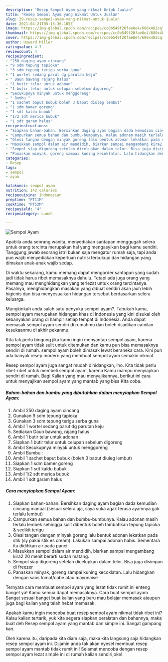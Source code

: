 ```yaml
---
description: "Resep Sempol Ayam yang nikmat Untuk Jualan"
title: "Resep Sempol Ayam yang nikmat Untuk Jualan"
slug: 29-resep-sempol-ayam-yang-nikmat-untuk-jualan
date: 2021-04-21T05:15:36.105Z
image: https://img-global.cpcdn.com/recipes/cc0b549f20fae8e4/680x482cq70/sempol-ayam-foto-resep-utama.jpg
thumbnail: https://img-global.cpcdn.com/recipes/cc0b549f20fae8e4/680x482cq70/sempol-ayam-foto-resep-utama.jpg
cover: https://img-global.cpcdn.com/recipes/cc0b549f20fae8e4/680x482cq70/sempol-ayam-foto-resep-utama.jpg
author: Howard Miller
ratingvalue: 4.7
reviewcount: 4
recipeingredient:
- "250 daging ayam cincang"
- "9 sdm tepung tapioka"
- "3 sdm tepung terigu serba guna"
- "1 wortel sedang parut dg parutan keju"
- " Daun bawang rajang halus"
- "1 butir telur untuk adonan"
- "1 butir telur untuk celupan sebelum digoreng"
- "Secukupnya minyak untuk menggoreng"
- " Bumbu "
- "1 sachet baput bubuk boleh 3 baput diuleg lembut"
- "1 sdm bamer goreng"
- "1 sdt kaldu bubuk"
- "1/2 sdt merica bubuk"
- "1 sdt garam halus"
recipeinstructions:
- "Siapkan bahan-bahan. Bersihkan daging ayam bagian dada kemudian cincang manual (sesuai selera aja, saya suka agak terasa ayamnya gak terlalu lembut)"
- "Campurkan semua bahan dan bumbu-bumbunya. Kalau adonan masih terlalu lembek sehingga sulit dibentuk boleh tambahkan tepung tapioka &amp; sedikit terigu"
- "Olesi tangan dengan minyak goreng lalu bentuk adonan lekatkan pada stik (sy pakai stik es cream). Lakukan sampai adonan habis. Sementara itu didihkan air pada panci"
- "Masukkan sempol dalam air mendidih, biarkan sampai mengambang kira2 20 menit berarti sudah matang."
- "Sempol siap digoreng setelah dicelupkan dalam telor. Bisa juga disimpan di freezer"
- "Panaskan minyak, goreng sampai kuning kecoklatan. Lalu hidangkan dengan saos tomat/cabe atau mayonaise"
categories:
- Resep
tags:
- sempol
- ayam

katakunci: sempol ayam 
nutrition: 142 calories
recipecuisine: Indonesian
preptime: "PT11M"
cooktime: "PT52M"
recipeyield: "4"
recipecategory: Lunch

---
```



![Sempol Ayam](https://img-global.cpcdn.com/recipes/cc0b549f20fae8e4/680x482cq70/sempol-ayam-foto-resep-utama.jpg)

Apabila anda seorang wanita, menyediakan santapan menggugah selera untuk orang tercinta merupakan hal yang mengasyikan bagi kamu sendiri. Tanggung jawab seorang istri bukan saja mengatur rumah saja, tapi anda pun wajib menyediakan keperluan nutrisi tercukupi dan hidangan yang dimakan anak-anak wajib sedap.

Di waktu  sekarang, kamu memang dapat mengorder santapan yang sudah jadi tidak harus ribet memasaknya dahulu. Tetapi ada juga orang yang memang mau menghidangkan yang terlezat untuk orang tercintanya. Pasalnya, menghidangkan masakan yang dibuat sendiri akan jauh lebih higienis dan bisa menyesuaikan hidangan tersebut berdasarkan selera keluarga. 



Mungkinkah anda salah satu penyuka sempol ayam?. Tahukah kamu, sempol ayam merupakan hidangan khas di Indonesia yang kini disukai oleh kebanyakan orang di hampir setiap tempat di Indonesia. Anda dapat memasak sempol ayam sendiri di rumahmu dan boleh dijadikan camilan kesukaanmu di akhir pekanmu.

Kita tak perlu bingung jika kamu ingin menyantap sempol ayam, karena sempol ayam tidak sulit untuk ditemukan dan kamu pun bisa memasaknya sendiri di rumah. sempol ayam boleh dimasak lewat beraneka cara. Kini pun ada banyak resep modern yang membuat sempol ayam semakin nikmat.

Resep sempol ayam juga sangat mudah dihidangkan, lho. Kita tidak perlu ribet-ribet untuk membeli sempol ayam, karena Kamu mampu menyiapkan sendiri di rumah. Bagi Kalian yang mau menyajikannya, berikut ini cara untuk menyajikan sempol ayam yang mantab yang bisa Kita coba.

<!--inarticleads1-->

##### Bahan-bahan dan bumbu yang dibutuhkan dalam menyiapkan Sempol Ayam:

1. Ambil 250 daging ayam cincang
1. Gunakan 9 sdm tepung tapioka
1. Gunakan 3 sdm tepung terigu serba guna
1. Ambil 1 wortel sedang parut dg parutan keju
1. Sediakan  Daun bawang, rajang halus
1. Ambil 1 butir telur untuk adonan
1. Siapkan 1 butir telur untuk celupan sebelum digoreng
1. Ambil Secukupnya minyak untuk menggoreng
1. Ambil  Bumbu :
1. Ambil 1 sachet baput bubuk (boleh 3 baput diuleg lembut)
1. Siapkan 1 sdm bamer goreng
1. Siapkan 1 sdt kaldu bubuk
1. Ambil 1/2 sdt merica bubuk
1. Ambil 1 sdt garam halus




<!--inarticleads2-->

##### Cara menyiapkan Sempol Ayam:

1. Siapkan bahan-bahan. Bersihkan daging ayam bagian dada kemudian cincang manual (sesuai selera aja, saya suka agak terasa ayamnya gak terlalu lembut)
1. Campurkan semua bahan dan bumbu-bumbunya. Kalau adonan masih terlalu lembek sehingga sulit dibentuk boleh tambahkan tepung tapioka &amp; sedikit terigu
1. Olesi tangan dengan minyak goreng lalu bentuk adonan lekatkan pada stik (sy pakai stik es cream). Lakukan sampai adonan habis. Sementara itu didihkan air pada panci
1. Masukkan sempol dalam air mendidih, biarkan sampai mengambang kira2 20 menit berarti sudah matang.
1. Sempol siap digoreng setelah dicelupkan dalam telor. Bisa juga disimpan di freezer
1. Panaskan minyak, goreng sampai kuning kecoklatan. Lalu hidangkan dengan saos tomat/cabe atau mayonaise




Ternyata cara membuat sempol ayam yang lezat tidak rumit ini enteng banget ya! Kamu semua dapat memasaknya. Cara buat sempol ayam Sangat sesuai banget buat kalian yang baru mau belajar memasak ataupun juga bagi kalian yang telah hebat memasak.

Apakah kamu ingin mencoba buat resep sempol ayam nikmat tidak ribet ini? Kalau kalian tertarik, yuk kita segera siapkan peralatan dan bahannya, maka buat deh Resep sempol ayam yang mantab dan simple ini. Sangat gampang kan. 

Oleh karena itu, daripada kita diam saja, maka kita langsung saja hidangkan resep sempol ayam ini. Dijamin anda tak akan nyesel membuat resep sempol ayam mantab tidak rumit ini! Selamat mencoba dengan resep sempol ayam lezat simple ini di rumah kalian sendiri,oke!.

